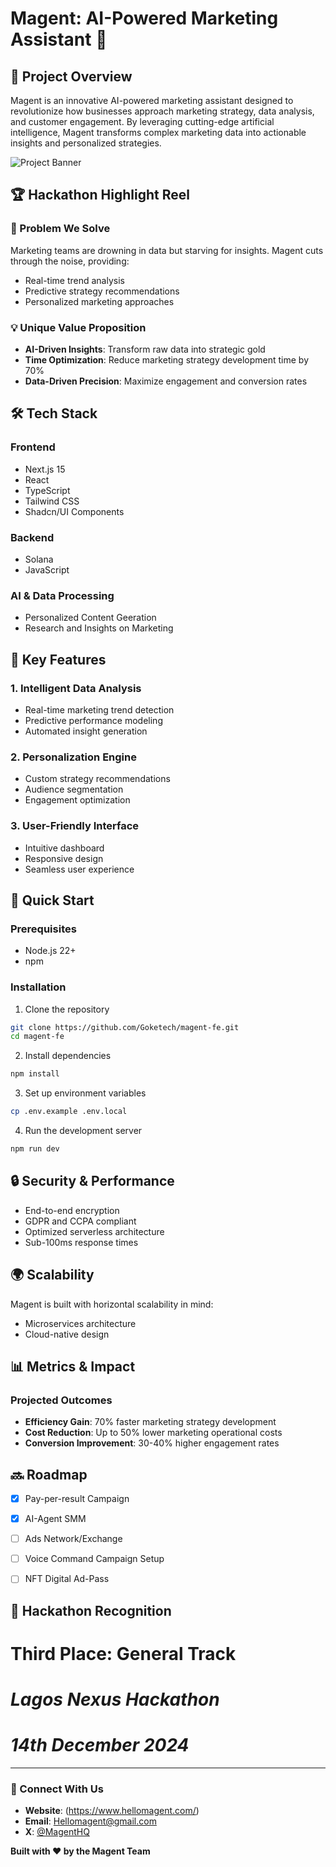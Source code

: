 # Magent: AI-Powered Marketing Assistant 🚀

## 🌟 Project Overview

Magent is an innovative AI-powered marketing assistant designed to revolutionize how businesses approach marketing strategy, data analysis, and customer engagement. By leveraging cutting-edge artificial intelligence, Magent transforms complex marketing data into actionable insights and personalized strategies.

![Project Banner](/public/logo.jpg)

## 🏆 Hackathon Highlight Reel

### 🔬 Problem We Solve
Marketing teams are drowning in data but starving for insights. Magent cuts through the noise, providing:
- Real-time trend analysis
- Predictive strategy recommendations
- Personalized marketing approaches

### 💡 Unique Value Proposition
- **AI-Driven Insights**: Transform raw data into strategic gold
- **Time Optimization**: Reduce marketing strategy development time by 70%
- **Data-Driven Precision**: Maximize engagement and conversion rates

## 🛠 Tech Stack

### Frontend
- Next.js 15
- React
- TypeScript
- Tailwind CSS
- Shadcn/UI Components

### Backend
- Solana
- JavaScript

### AI & Data Processing
- Personalized Content Geeration
- Research and Insights on Marketing

## 🌈 Key Features

### 1. Intelligent Data Analysis
- Real-time marketing trend detection
- Predictive performance modeling
- Automated insight generation

### 2. Personalization Engine
- Custom strategy recommendations
- Audience segmentation
- Engagement optimization

### 3. User-Friendly Interface
- Intuitive dashboard
- Responsive design
- Seamless user experience

## 🚀 Quick Start

### Prerequisites
- Node.js 22+
- npm

### Installation

1. Clone the repository
```bash
git clone https://github.com/Goketech/magent-fe.git
cd magent-fe
```

2. Install dependencies
```bash
npm install
```

3. Set up environment variables
```bash
cp .env.example .env.local
```

4. Run the development server
```bash
npm run dev
```

## 🔒 Security & Performance

- End-to-end encryption
- GDPR and CCPA compliant
- Optimized serverless architecture
- Sub-100ms response times

## 🌍 Scalability

Magent is built with horizontal scalability in mind:
- Microservices architecture
- Cloud-native design

## 📊 Metrics & Impact

### Projected Outcomes
- **Efficiency Gain**: 70% faster marketing strategy development
- **Cost Reduction**: Up to 50% lower marketing operational costs
- **Conversion Improvement**: 30-40% higher engagement rates

## 🔜 Roadmap

- [x] Pay-per-result Campaign
- [x] AI-Agent SMM
- [ ] Ads Network/Exchange
- [ ] Voice Command Campaign Setup
- [ ] NFT Digital Ad-Pass


## 🏅 Hackathon Recognition

# **Third Place: General Track**
# *Lagos Nexus Hackathon*
# *14th December 2024*

---

### 💬 Connect With Us

- **Website**: (https://www.hellomagent.com/)
- **Email**: Hellomagent@gmail.com
- **X**: [@MagentHQ](https://x.com/magenthq)

**Built with ❤️ by the Magent Team**